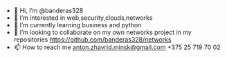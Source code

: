 - 👋 Hi, I’m @banderas328
- 👀 I’m interested in web,security,clouds,networks
- 🌱 I’m currently learning business and python
- 💞️ I’m looking to collaborate on my own networks project in my repositories https://github.com/banderas328/networks
- 📫 How to reach me anton.zhavrid.minsk@gmail.com +375 25 719 70 02

<!---
banderas328/banderas328 is a ✨ special ✨ repository because its `README.md` (this file) appears on your GitHub profile.
You can click the Preview link to take a look at your changes.
--->
